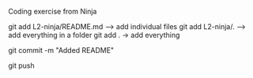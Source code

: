 Coding exercise from Ninja

git add L2-ninja/README.md <more> --> add individual files
git add L2-ninja/. --> add everything in a folder
git add . -> add everything

git commit -m "Added README"

git push